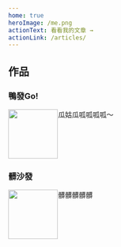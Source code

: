 ```yaml
---
home: true
heroImage: /me.png
actionText: 看看我的文章 →
actionLink: /articles/
---
```


## 作品

### 鴨發Go!

<div class="box-container container size flex">
    <div class="box-1 box-size">
        <img src="https://i.imgur.com/8w0oQCO.png" width="100px;">
    </div>
    <div class="box-2 box-size">
        瓜姑瓜呱呱呱呱～
    </div>
</div>

### 髒沙發

<div class="box-container container size flex">
    <div class="box-1 box-size">
        <img src="https://i.imgur.com/psLzkOR.png" width="100px;">
    </div>
    <div class="box-2 box-size">
        髒髒髒髒髒
    </div>
</div>

<style>
/* setup the flex property*/
.flex { 
  display: -webkit-box;
  display: -moz-box;
  display: -ms-flexbox;
  display: -webkit-flex;
  display: flex;
}
/* flex options */
.box-1 {
  flex: 1; /* 2x larger than default size to fit container width */
}
.box-2 {
  flex: 4; /* 0.5 smaller than default size to fit container width */
}
</style>
